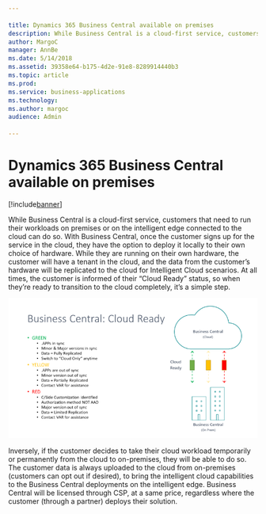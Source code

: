 ```yaml
---

title: Dynamics 365 Business Central available on premises
description: While Business Central is a cloud-first service, customers that need to run their workloads on premises or on the intelligent edge connected to the cloud can do so.
author: MargoC
manager: AnnBe
ms.date: 5/14/2018
ms.assetid: 39358e64-b175-4d2e-91e8-8289914440b3
ms.topic: article
ms.prod: 
ms.service: business-applications
ms.technology: 
ms.author: margoc
audience: Admin

---
```

#  Dynamics 365 Business Central available on premises


[!include[banner](../../../includes/banner.md)]

While Business Central is a cloud-first service, customers that need to run
their workloads on premises or on the intelligent edge connected to the cloud
can do so. With Business Central, once the customer signs up for the service in
the cloud, they have the option to deploy it locally to their own choice of
hardware. While they are running on their own hardware, the customer will have a
tenant in the cloud, and the data from the customer’s hardware will be
replicated to the cloud for Intelligent Cloud scenarios. At all times, the
customer is informed of their “Cloud Ready” status, so when they’re ready to
transition to the cloud completely, it’s a simple step.

![](media/dynamics365-business-central-available-premises-1.png "")

Inversely, if the customer decides to take their cloud workload temporarily or
permanently from the cloud to on-premises, they will be able to do so. The
customer data is always uploaded to the cloud from on-premises (customers can
opt out if desired), to bring the intelligent cloud capabilities to the Business
Central deployments on the intelligent edge. Business Central will be licensed
through CSP, at a same price, regardless where the customer (through a partner)
deploys their solution.

